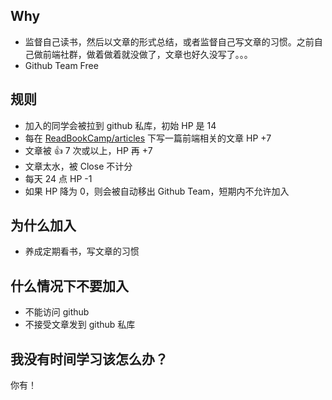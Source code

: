 ## Why

- 监督自己读书，然后以文章的形式总结，或者监督自己写文章的习惯。之前自己做前端社群，做着做着就没做了，文章也好久没写了。。。
- Github Team Free

## 规则

- 加入的同学会被拉到 github 私库，初始 HP 是 14
- 每在 [ReadBookCamp/articles](https://github.com/ReadBookCamp/articles/issues) 下写一篇前端相关的文章 HP +7
- 文章被 👍 7 次或以上，HP 再 +7
- 文章太水，被 Close 不计分
- 每天 24 点 HP -1
- 如果 HP 降为 0，则会被自动移出 Github Team，短期内不允许加入

## 为什么加入

- 养成定期看书，写文章的习惯

## 什么情况下不要加入

- 不能访问 github
- 不接受文章发到 github 私库

## 我没有时间学习该怎么办？

你有！
